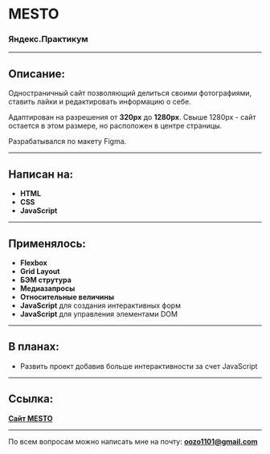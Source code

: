 # MESTO

 ### Яндекс.Практикум



---

## Описание:

Одностраничный сайт позволяющий делиться своими фотографиями, ставить лайки и редактировать информацию о себе.

 Адаптирован на разрешения от **320px** до **1280px**.
 Свыше 1280px - сайт остается в этом размере, но расположен в центре страницы.

 Разрабатывался по макету Figma.

 ---



## Написан на:

+ **HTML**
+ **CSS**
+ **JavaScript**



---

## Применялось:

+ **Flexbox**
+ **Grid Layout**
+ **БЭМ струтура**
+ **Медиазапросы**
+ **Относительные величины**
+ **JavaScript** для создания интерактивных форм
+ **JavaScript** для управления элементами DOM


---

## В планах:

+ Развить проект добавив больше интерактивности за счет JavaScript


---

## Ссылка:


[**Сайт MESTO**]()

---

 По всем вопросам можно написать мне на почту:
 **<oozo1101@gmail.com>**
